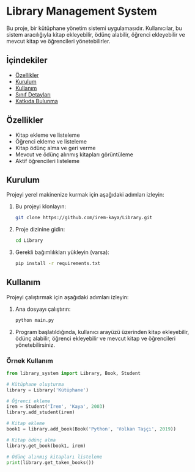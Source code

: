# Library Management System

Bu proje, bir kütüphane yönetim sistemi uygulamasıdır. Kullanıcılar, bu sistem aracılığıyla kitap ekleyebilir, ödünç alabilir, öğrenci ekleyebilir ve mevcut kitap ve öğrencileri yönetebilirler.

## İçindekiler

- [Özellikler](#özellikler)
- [Kurulum](#kurulum)
- [Kullanım](#kullanım)
- [Sınıf Detayları](#sınıf-detayları)
- [Katkıda Bulunma](#katkıda-bulunma)


## Özellikler

- Kitap ekleme ve listeleme
- Öğrenci ekleme ve listeleme
- Kitap ödünç alma ve geri verme
- Mevcut ve ödünç alınmış kitapları görüntüleme
- Aktif öğrencileri listeleme

## Kurulum

Projeyi yerel makinenize kurmak için aşağıdaki adımları izleyin:

1. Bu projeyi klonlayın:
    ```bash
    git clone https://github.com/irem-kaya/Library.git
    ```

2. Proje dizinine gidin:
    ```bash
    cd Library
    ```

3. Gerekli bağımlılıkları yükleyin (varsa):
    ```bash
    pip install -r requirements.txt
    ```

## Kullanım

Projeyi çalıştırmak için aşağıdaki adımları izleyin:

1. Ana dosyayı çalıştırın:
    ```bash
    python main.py
    ```

2. Program başlatıldığında, kullanıcı arayüzü üzerinden kitap ekleyebilir, ödünç alabilir, öğrenci ekleyebilir ve mevcut kitap ve öğrencileri yönetebilirsiniz.

### Örnek Kullanım

```python
from library_system import Library, Book, Student

# Kütüphane oluşturma
library = Library('Kütüphane')

# Öğrenci ekleme
irem = Student('İrem', 'Kaya', 2003)
library.add_student(irem)

# Kitap ekleme
book1 = library.add_book(Book('Python', 'Volkan Taşçı', 2019))

# Kitap ödünç alma
library.get_book(book1, irem)

# Ödünç alınmış kitapları listeleme
print(library.get_taken_books())
